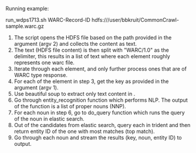 Running example:

run_wdps1713.sh WARC-Record-ID hdfs:///user/bbkruit/CommonCrawl-sample.warc.gz

1. The script opens the HDFS file based on the path provided in the argument (argv 2) and collects the content as text.
2. The text (HDFS file content) is then split with "WARC/1.0" as the delimiter, this results in a list of text where each element roughly represents one warc file.
3. Iterate through each element, and only further process ones that are of WARC type response.
4. For each of the element in step 3, get the key as provided in the argument (argv 1).
5. Use beautiful soup to extract only text content in <body>.
6. Go through entity_recognition function which performs NLP. The output of the function is a list of proper nouns (NNP).
7. For each noun in step 6, go to do_query function which runs the query of the noun in elastic search.
8. Out of the candidates from elastic search, query each in trident and then return entity ID of the one with most matches (top match).
9. Go through each noun and stream the results (key, noun, entity ID) to output.
